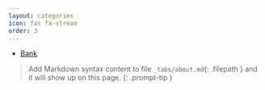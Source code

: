```yaml
---
layout: categories
icon: fas fa-stream
order: 3
---
```

- [Bank](_posts/bank.md)
> Add Markdown syntax content to file `_tabs/about.md`{: .filepath } and it will show up on this page.
{: .prompt-tip }
> 
> 
